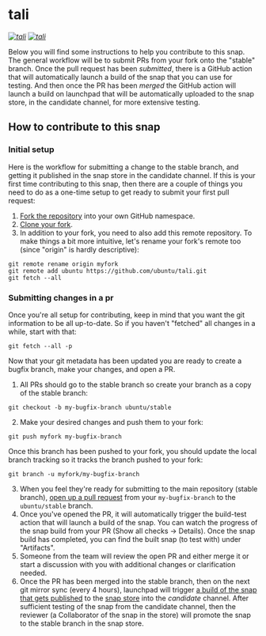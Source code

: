 # tali

*[![tali](https://snapcraft.io/tali/badge.svg)](https://snapcraft.io/tali)
[![tali](https://snapcraft.io/tali/trending.svg?name=0)](https://snapcraft.io/tali)*

Below you will find some instructions to help you contribute to this snap. The general workflow will be to submit PRs from your fork onto the "stable" branch. Once the pull request has been *submitted*, there is a GitHub action that will automatically launch a build of the snap that you can use for testing. And then once the PR has been *merged* the GitHub action will launch a build on launchpad that will be automatically uploaded to the snap store, in the candidate channel, for more extensive testing.

## How to contribute to this snap

### Initial setup
Here is the workflow for submitting a change to the stable branch, and getting it published in the snap store in the candidate channel. If this is your first time contributing to this snap, then there are a couple of things you need to do as a one-time setup to get ready to submit your first pull request:

1. [Fork the repository](https://docs.github.com/en/github/getting-started-with-github/fork-a-repo) into your own GitHub namespace.
2. [Clone your fork](https://git-scm.com/book/en/v2/Git-Basics-Getting-a-Git-Repository).
3. In addition to your fork, you need to also add this remote repository. To make things a bit more intuitive, let's rename your fork's remote too (since "origin" is hardly descriptive):

```
git remote rename origin myfork
git remote add ubuntu https://github.com/ubuntu/tali.git
git fetch --all
```

### Submitting changes in a pr

Once you're all setup for contributing, keep in mind that you want the git information to be all up-to-date. So if you haven't "fetched" all changes in a while, start with that:

```
git fetch --all -p
```

Now that your git metadata has been updated you are ready to create a bugfix branch, make your changes, and open a PR.

1. All PRs should go to the stable branch so create your branch as a copy of the stable branch:

```
git checkout -b my-bugfix-branch ubuntu/stable
```

2. Make your desired changes and push them to your fork:

```
git push myfork my-bugfix-branch
```

Once this branch has been pushed to your fork, you should update the local branch tracking so it tracks the branch pushed to your fork:

```
git branch -u myfork/my-bugfix-branch
```

3. When you feel they're ready for submitting to the main repository (stable branch), [open up a pull request](https://docs.github.com/en/github/collaborating-with-issues-and-pull-requests/about-pull-requests) from your `my-bugfix-branch` to the `ubuntu/stable` branch.
4. Once you've opened the PR, it will automatically trigger the build-test action that will launch a build of the snap. You can watch the progress of the snap build from your PR (Show all checks -> Details). Once the snap build has completed, you can find the built snap (to test with) under "Artifacts".
4. Someone from the team will review the open PR and either merge it or start a discussion with you with additional changes or clarification needed.
5. Once the PR has been merged into the stable branch, then on the next git mirror sync (every 4 hours), launchpad will trigger [a build of the snap that gets published](https://launchpad.net/~desktop-snappers/+snap/tali-stable) to the [snap store](https://snapcraft.io/tali) into the *candidate* channel. After sufficient testing of the snap from the candidate channel, then the reviewer (a Collaborator of the snap in the store) will promote the snap to the stable branch in the snap store.
